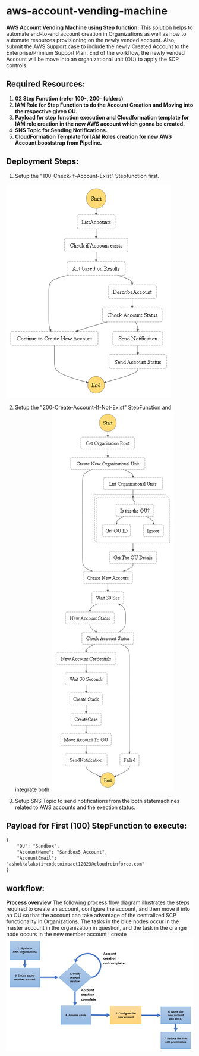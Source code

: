 # aws-account-vending-machine
**AWS Account Vending Machine using Step function:**
 This solution helps to automate end-to-end account creation in Organizations as well as how to automate resources provisioning on the newly vended account. Also, submit the AWS Support case to include the newly Created Account to the Enterprise/Primium Support Plan. End of the workflow, the newly vended Account will be move into an organizational unit (OU) to apply the SCP controls.

## Required Resources:
1. **02 Step Function (refer 100-, 200- folders)**
2. **IAM Role for Step Function to do the Account Creation and Moving into the respective given OU.**
3. **Payload for step function execution and Cloudformation template for IAM role creation in the new AWS account which gonna be created.**
4. **SNS Topic for Sending Notifications.**
5. **CloudFormation Template for IAM Roles creation for new AWS Account booststrap from Pipeline.**


## Deployment Steps:
1. Setup the "100-Check-If-Account-Exist" Stepfunction first.

![Step Function 1](./100%20-%20Check-If-Account-Exist/stepfunctions_graph%20(4).png)


2. Setup the "200-Create-Account-If-Not-Exist" StepFunction and integrate both.
![Step Function 2](./200%20-%20Create-Account-If-Not-Exist/stepfunctions_graph%20(5).png)

3. Setup SNS Topic to send notifications from the both statemachines related to AWS accounts and the exection status.


## Payload for First (100) StepFunction to execute:
```
{
    "OU": "Sandbox",
    "AccountName": "Sandbox5 Account",
    "AccountEmail": "ashokkalakoti+codetoimpact12023@cloudreinforce.com"
}
```

## workflow:
**Process overview**
The following process flow diagram illustrates the steps required to create an account, configure the account, and then move it into an OU so that the account can take advantage of the centralized SCP functionality in Organizations. The tasks in the blue nodes occur in the master account in the organization in question, and the task in the orange node occurs in the new member account I create
![Workflow for Account Creation](Workflow.png)